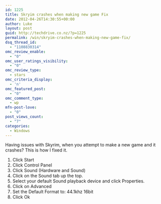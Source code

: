 ```yaml
---
id: 1225
title: Skryim crashes when making new game Fix
date: 2012-04-26T14:30:55+00:00
author: Luke
layout: post
guid: http://techdrive.co.nz/?p=1225
permalink: /win/skryim-crashes-when-making-new-game-fix/
dsq_thread_id:
  - "1108830314"
omc_review_enable:
  - "0"
omc_user_ratings_visibility:
  - "0"
omc_review_type:
  - stars
omc_criteria_display:
  - 'n'
omc_featured_post:
  - "0"
omc_comment_type:
  - wp
mfn-post-love:
  - "0"
post_views_count:
  - "7"
categories:
  - Windows
---
```

<div>
  Having issues with Skyrim, when you attempt to make a new game and it crashes? This is how I fixed it.
</div>

<div>
</div>

  1. Click Start
  2. Click Control Panel
  3. Click Sound (Hardware and Sound)
  4. Click on the Sound tab up the top.
  5. Select your default Sound playback device and click Properties.
  6. Click on Advanced
  7. Set the Default Format to: 44.1khz 16bit
  8. Click Ok